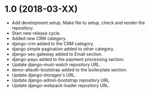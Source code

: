 1.0 (2018-03-XX)
================
- Add development setup. Make file to setup, check and render the repository.
- Start new release cycle.
- Added new CRM category.
- django-crm added to the CRM category.
- django simple pagination added to other category.
- django-ses-gateway added to Email section.
- django-payu added to the payment processing section.
- Update django-must-watch repository URL.
- demo-allauth-bootstrap added to the boilerplate section.
- Update django-storages's URL.
- Update django-admin-bootstrap repository URL.
- Update django-webpack-loader repository URL.
